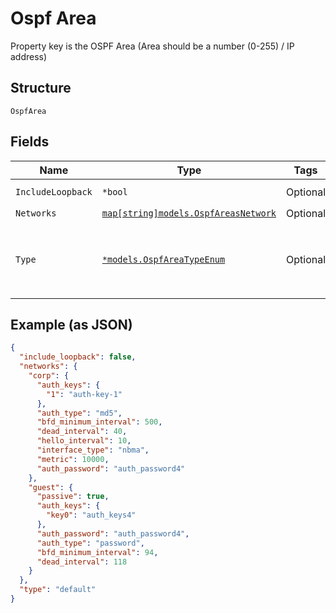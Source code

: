 
# Ospf Area

Property key is the OSPF Area (Area should be a number (0-255) / IP address)

## Structure

`OspfArea`

## Fields

| Name | Type | Tags | Description |
|  --- | --- | --- | --- |
| `IncludeLoopback` | `*bool` | Optional | **Default**: `false` |
| `Networks` | [`map[string]models.OspfAreasNetwork`](../../doc/models/ospf-areas-network.md) | Optional | - |
| `Type` | [`*models.OspfAreaTypeEnum`](../../doc/models/ospf-area-type-enum.md) | Optional | OSPF type. enum: `default`, `nssa`, `stub`<br>**Default**: `"default"` |

## Example (as JSON)

```json
{
  "include_loopback": false,
  "networks": {
    "corp": {
      "auth_keys": {
        "1": "auth-key-1"
      },
      "auth_type": "md5",
      "bfd_minimum_interval": 500,
      "dead_interval": 40,
      "hello_interval": 10,
      "interface_type": "nbma",
      "metric": 10000,
      "auth_password": "auth_password4"
    },
    "guest": {
      "passive": true,
      "auth_keys": {
        "key0": "auth_keys4"
      },
      "auth_password": "auth_password4",
      "auth_type": "password",
      "bfd_minimum_interval": 94,
      "dead_interval": 118
    }
  },
  "type": "default"
}
```

